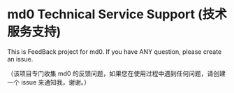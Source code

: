 # md0 Technical Service Support (技术服务支持)

This is FeedBack project for md0. If you have ANY question, please create an issue.


（该项目专门收集 md0 的反馈问题，如果您在使用过程中遇到任何问题，请创建一个 issue 来通知我，谢谢。）
